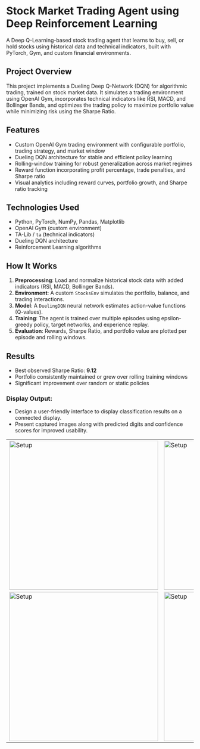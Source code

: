 # Stock Market Trading Agent using Deep Reinforcement Learning

A Deep Q-Learning-based stock trading agent that learns to buy, sell, or hold stocks using historical data and technical indicators, built with PyTorch, Gym, and custom financial environments.

## Project Overview

This project implements a Dueling Deep Q-Network (DQN) for algorithmic trading, trained on stock market data. It simulates a trading environment using OpenAI Gym, incorporates technical indicators like RSI, MACD, and Bollinger Bands, and optimizes the trading policy to maximize portfolio value while minimizing risk using the Sharpe Ratio.

## Features

- Custom OpenAI Gym trading environment with configurable portfolio, trading strategy, and market window
- Dueling DQN architecture for stable and efficient policy learning
- Rolling-window training for robust generalization across market regimes
- Reward function incorporating profit percentage, trade penalties, and Sharpe ratio
- Visual analytics including reward curves, portfolio growth, and Sharpe ratio tracking

## Technologies Used

- Python, PyTorch, NumPy, Pandas, Matplotlib
- OpenAI Gym (custom environment)
- TA-Lib / `ta` (technical indicators)
- Dueling DQN architecture
- Reinforcement Learning algorithms

## How It Works

1. **Preprocessing**: Load and normalize historical stock data with added indicators (RSI, MACD, Bollinger Bands).
2. **Environment**: A custom `StocksEnv` simulates the portfolio, balance, and trading interactions.
3. **Model**: A `DuelingDQN` neural network estimates action-value functions (Q-values).
4. **Training**: The agent is trained over multiple episodes using epsilon-greedy policy, target networks, and experience replay.
5. **Evaluation**: Rewards, Sharpe Ratio, and portfolio value are plotted per episode and rolling windows.

## Results

- Best observed Sharpe Ratio: **9.12**
- Portfolio consistently maintained or grew over rolling training windows
- Significant improvement over random or static policies

### Display Output:

- Design a user-friendly interface to display classification results on a connected display.
- Present captured images along with predicted digits and confidence scores for improved usability.

<table>
  <tr>
    <td>
      <img src="Images_and_Video/Capture.JPG" alt="Setup" width="400"/>
    </td>
    <td>
      <img src="Images_and_Video/img1.jpg" alt="Setup" width="400"/>
    </td>
  </tr>
  <tr>
    <td>
      <img src="Images_and_Video/img2.jpg" alt="Setup" width="400"/>
    </td>
    <td>
      <img src="Images_and_Video/img3.jpg" alt="Setup" width="400"/>
    </td>
  </tr>
</table>
